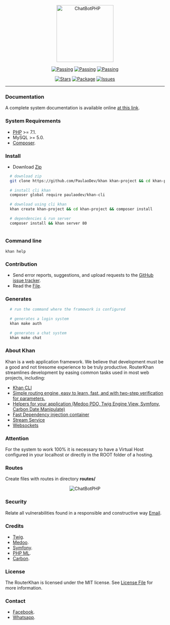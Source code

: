 <p align="center"><img src="https://i.imgur.com/X9o9Za0.png" alt="ChatBotPHP" width="180"/></p>

<p align="center">
    <a href="https://scrutinizer-ci.com/g/PaulaoDev/router-khan/?branch=master"><img src="https://scrutinizer-ci.com/g/PaulaoDev/router-khan/badges/quality-score.png?b=master" alt="Passing"></a>
    <a href="https://scrutinizer-ci.com/g/PaulaoDev/router-khan/build-status/master"><img src="https://scrutinizer-ci.com/g/PaulaoDev/router-khan/badges/build.png?b=master" alt="Passing"></a>
    <a href="https://raw.githubusercontent.com/PaulaoDev/router-khan/master/LICENSE"><img src="https://img.shields.io/badge/license-MIT-blue.svg" alt="Passing"></a>
</p>

<p align="center">
    <a href="https://github.com/PaulaoDev/khan/stargazers"><img src="https://img.shields.io/github/stars/badges/shields.svg?style=social&label=Stars" alt="Stars"></a>
    <a href="https://packagist.org/PaulaoDev/khan"><img src="https://img.shields.io/packagist/php-v/symfony/symfony.svg" alt="Package"></a>
    <a href="https://github.com/PaulaoDev/khan/issues"><img src="https://img.shields.io/github/issues/badges/shields.svg" alt="Issues"></a>
</p>

-----------------------

  ### Documentation
  A complete system documentation is available online [at this link](https://paulaodev.github.io/khan/docs/).
  
  ### System Requirements
 - [PHP](http://php.net/downloads.php) >= 7.1.
 - MySQL >= 5.0.
 - [Composer](https://getcomposer.org/download/).

  ### Install
  - Download [Zip](https://github.com/PaulaoDev/khan/archive/master.zip)
  ```bash 
    # download zip
    git clone https://github.com/PaulaoDev/khan khan-project && cd khan-project && composer install
    
    # install cli khan
    composer global require paulaodev/khan-cli 
       
    # download using cli khan
    khan create khan-project && cd khan-project && composer install
    
    # dependencies & run server
    composer install && khan server 80
    
  ```
  
  

  ### Command line
  ```console
  khan help
  ```

 ### Contribution
 - Send error reports, suggestions, and upload requests to the [GitHub issue tracker](https://github.com/PaulaoDev/khan/issues).
 - Read the [File](https://github.com/PaulaoDev/khan/blob/master/CONTRIBUTING.md).
  
  ### Generates
  ```bash 
    # run the command where the framework is configured
    
    # generates a login system
    khan make auth
    
    # generates a chat system
    khan make chat
  ```

 ### About Khan
 Khan is a web application framework. We believe that development must be a good and not tiresome experience to be truly productive. RouterKhan streamlines development by easing common tasks used in most web projects, including:
 
 - [Khan CLI](https://github.com/PaulaoDev/khan-cli)
 - [Simple routing engine, easy to learn, fast, and with two-step verification for parameters.](https://github.com/PaulaoDev/khan/blob/master/src/Khan/Component/Router/src/Router/Router.php)
 - [Helpers for your application (Medoo PDO, Twig Engine View, Symfony, Carbon Date Manipulate)](https://github.com/PaulaoDev/khan/blob/master/composer.json)
 - [Fast Dependency injection container](https://github.com/PaulaoDev/khan/blob/master/src/Khan/Component/Container/ServiceContainer.php)
 - [Stream Service](https://github.com/PaulaoDev/khan/blob/master/src/Khan/Component/Stream/StreamServer.php)
 - [Websockets](https://github.com/PaulaoDev/khan/blob/master/src/Khan/Component/Socket/Socket.php)
 
### Attention
For the system to work 100% it is necessary to have a Virtual Host configured in your localhost or directly in the ROOT folder of a hosting.

  ### Routes
  Create files with routes in directory **routes/**
  
  <p align="center"><img src="https://i.imgur.com/Q3q09cV.png" alt="ChatBotPHP"/></p>
   
   ### Security
   Relate all vulnerabilities found in a responsible and constructive way [Email](jskhanframework@gmail.com).
   
   ### Credits
   
   
 - [Twig](https://github.com/twigphp/Twig).
 - [Medoo](https://github.com/catfan/Medoo).
 - [Symfony](https://github.com/symfony/symfony).
 - [PHP ML](https://github.com/php-ai/php-ml).
 - [Carbon](https://github.com/briannesbitt/Carbon).
  
  ### License
  The RouterKhan is licensed under the MIT license. See [License File](https://github.com/PaulaoDev/khan/blob/master/LICENSE) for more information.
  
  ### Contact
   - [Facebook](https://fb.com/PauloRodriguesYT).
   - [Whatsapp](https://bit.ly/whatsappdopaulo).
